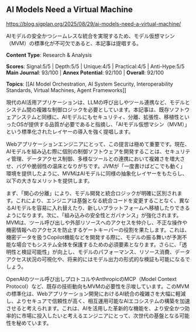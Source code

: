 ## AI Models Need a Virtual Machine

https://blog.sigplan.org/2025/08/29/ai-models-need-a-virtual-machine/

AIモデルの安全かつシームレスな統合を実現するため、モデル仮想マシン（MVM）の標準化が不可欠であると、本記事は提唱する。

**Content Type**: Research & Analysis

**Scores**: Signal:5/5 | Depth:5/5 | Unique:4/5 | Practical:4/5 | Anti-Hype:5/5
**Main Journal**: 93/100 | **Annex Potential**: 92/100 | **Overall**: 92/100

**Topics**: [[AI Model Orchestration, AI System Security, Interoperability Standards, Virtual Machines, Agent Frameworks]]

現代のAI活用アプリケーションは、LLMの呼び出しやツール連携など、モデルとシステム間の複雑な制御ロジックを必要としています。本記事は、既存ソフトウェアシステムと同様に、AIモデルにもセキュリティ、分離、拡張性、移植性といったOSが提供する品質が必要であると指摘し、「AIモデル仮想マシン（MVM）」という標準化されたレイヤーの導入を強く提唱します。

Webアプリケーションエンジニアにとって、この提言は極めて重要です。現在、AIモデルを組み込む際に個別の制御ソフトウェアを開発することは、セキュリティ管理、データアクセス制御、多様なツールとの連携において複雑さを増大させ、バグや脆弱性の温床となりがちです。JVMが「一度書けばどこでも動く」環境を提供したように、MVMはAIモデルに同様の抽象化レイヤーをもたらし、以下の大きなメリットを提供します。

まず、「関心の分離」により、モデル開発と統合ロジックが明確に区別されます。これにより、エンジニアは基盤となる統合コードを変更することなく、異なるAIモデルを容易に入れ替えたり、新しいプラットフォームへ移植したりできるようになります。次に、「組み込みの安全性とガバナンス」が強化されます。MVMは、ツール呼び出しや外部リソースへのアクセスを仲介し、不正な操作や機密情報へのアクセスを防止するゲートキーパーの役割を果たします。これは、機密データを扱うCopilot機能などを開発する際に、モデルの振る舞いが予測不能な場合でもシステム全体を保護するための必須要素となります。さらに、「透明性と検証可能性」が向上し、モデルのパフォーマンス、リソース消費、データアクセス状況の可視化や、将来的にはモデル出力の形式的な検証も可能になるでしょう。

OpenAIのツール呼び出しプロトコルやAnthropicのMCP（Model Context Protocol）など、既存の技術動向もMVMの必要性を示唆しています。このMVMの標準化は、Webアプリケーション開発におけるAI統合の複雑さを大幅に軽減し、よりセキュアで信頼性が高く、相互運用可能なAIエコシステムの構築を加速させると考えられます。これは、AIを活用した革新的な機能を、より安全かつ効率的に市場に投入したいと考えるエンジニアにとって、次世代の基盤となる可能性を秘めています。